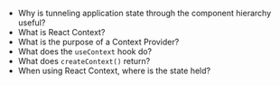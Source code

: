 * Why is tunneling application state through the component hierarchy useful?
* What is React Context?
* What is the purpose of a Context Provider?
* What does the `useContext` hook do?
* What does `createContext()` return?
* When using React Context, where is the state held?
